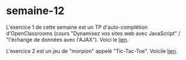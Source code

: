 # semaine-12
L'exercice 1 de cette semaine est un TP d'auto-complétion d'OpenClassrooms (cours "Dynamisez vos sites web avec JavaScript" / "l'échange de données avec l'AJAX").
Voici le [lien]().

L'exercice 2 est un jeu de "morpion" appelé "Tic-Tac-Toe". Voicile [lien]().